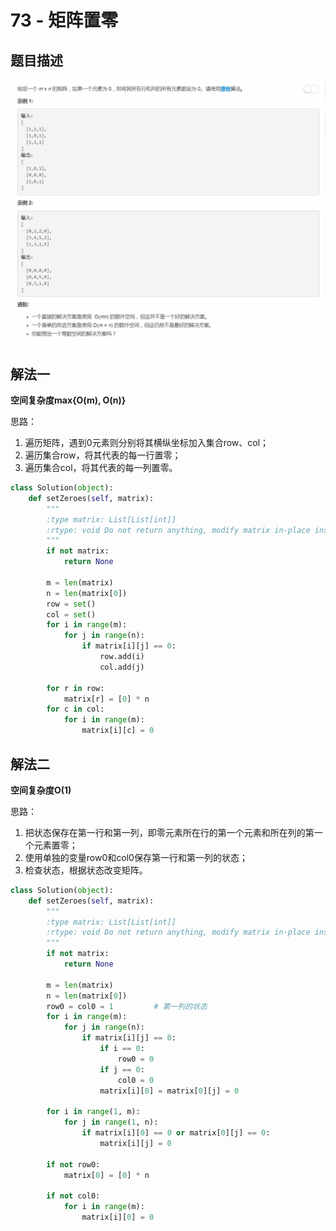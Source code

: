 # 73 - 矩阵置零

## 题目描述
![problem](images/73.png)


## 解法一
**空间复杂度max{O(m), O(n)}**

思路：
1. 遍历矩阵，遇到0元素则分别将其横纵坐标加入集合row、col；
2. 遍历集合row，将其代表的每一行置零；
3. 遍历集合col，将其代表的每一列置零。

```python
class Solution(object):
    def setZeroes(self, matrix):
        """
        :type matrix: List[List[int]]
        :rtype: void Do not return anything, modify matrix in-place instead.
        """
        if not matrix:
        	return None

        m = len(matrix)
        n = len(matrix[0])
        row = set()
        col = set()
        for i in range(m):
        	for j in range(n):
        		if matrix[i][j] == 0:
        			row.add(i)
        			col.add(j)

        for r in row:
        	matrix[r] = [0] * n
        for c in col:
        	for i in range(m):
        		matrix[i][c] = 0
```

## 解法二
**空间复杂度O(1)**

思路：
1. 把状态保存在第一行和第一列，即零元素所在行的第一个元素和所在列的第一个元素置零；
2. 使用单独的变量row0和col0保存第一行和第一列的状态；
3. 检查状态，根据状态改变矩阵。

```python
class Solution(object):
    def setZeroes(self, matrix):
        """
        :type matrix: List[List[int]]
        :rtype: void Do not return anything, modify matrix in-place instead.
        """
        if not matrix:
        	return None

        m = len(matrix)
        n = len(matrix[0])
        row0 = col0 = 1			# 第一列的状态
        for i in range(m):
        	for j in range(n):
        		if matrix[i][j] == 0:
        			if i == 0:
        				row0 = 0
        			if j == 0:
        				col0 = 0
        			matrix[i][0] = matrix[0][j] = 0

        for i in range(1, m):
        	for j in range(1, n):
        		if matrix[i][0] == 0 or matrix[0][j] == 0:
        			matrix[i][j] = 0

        if not row0:
        	matrix[0] = [0] * n

        if not col0:
        	for i in range(m):
        		matrix[i][0] = 0
```